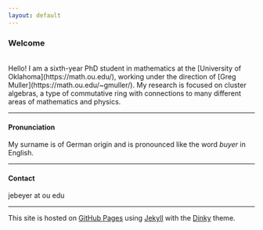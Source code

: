```yaml
---
layout: default
---
```


### Welcome

<br/> 
Hello! I am a sixth-year PhD student in mathematics at the [University of Oklahoma](https://math.ou.edu/), working under the direction of [Greg Muller](https://math.ou.edu/~gmuller/). My research is focused on cluster algebras, a type of commutative ring with connections to many different areas of mathematics and physics. 

---

#### Pronunciation

My surname is of German origin and is pronounced like the word *buyer* in English.

---

#### Contact

jebeyer at ou edu

---

This site is hosted on [GitHub Pages](https://pages.github.com) using [Jekyll](https://jekyllrb.com/) with the [Dinky](https://github.com/pages-themes/dinky) theme.
